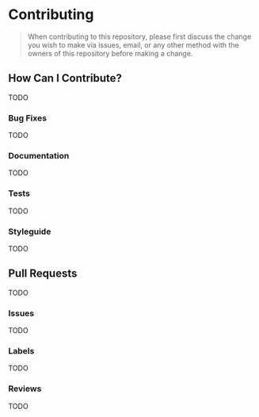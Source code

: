Contributing
============

> When contributing to this repository, please first discuss the change
> you wish to make via issues, email, or any other method with the owners
> of this repository before making a change.

## How Can I Contribute?

TODO

### Bug Fixes

TODO

### Documentation

TODO

### Tests

TODO

### Styleguide

TODO

## Pull Requests

TODO

### Issues

TODO

### Labels

TODO

### Reviews

TODO
